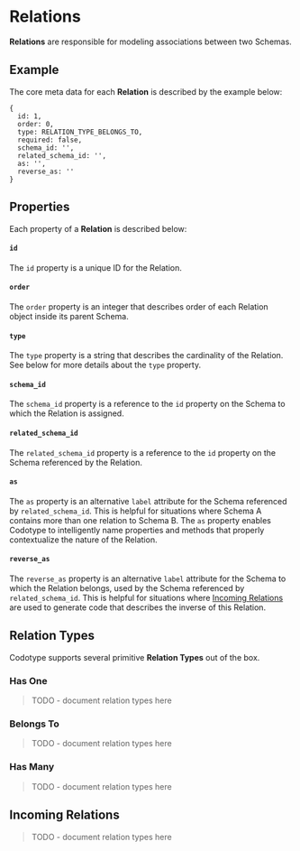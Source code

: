 # Relations

**Relations** are responsible for modeling associations between two Schemas.



## Example

The core meta data for each **Relation** is described by the example below:


```
{
  id: 1,
  order: 0,
  type: RELATION_TYPE_BELONGS_TO,
  required: false,
  schema_id: '',
  related_schema_id: '',
  as: '',
  reverse_as: ''
}
```

## Properties

Each property of a **Relation** is described below:

#### `id`
The `id` property is a unique ID for the Relation.

#### `order`
The `order` property is an integer that describes order of each Relation object inside its parent Schema.

#### `type`
The `type` property is a string that describes the cardinality of the Relation. See below for more details about the `type` property.

#### `schema_id`
The `schema_id` property is a reference to the `id` property on the Schema to which the Relation is assigned.

#### `related_schema_id`
The `related_schema_id` property is a reference to the `id` property on the Schema referenced by the Relation.

#### `as`
The `as` property is an alternative `label` attribute for the Schema referenced by `related_schema_id`. This is helpful for situations where Schema A contains more than one relation to Schema B. The `as` property enables Codotype to intelligently name properties and methods that properly contextualize the nature of the Relation.

#### `reverse_as`
The `reverse_as` property is an alternative `label` attribute for the Schema to which the Relation belongs, used by the Schema referenced by `related_schema_id`. This is helpful for situations where [Incoming Relations]() are used to generate code that describes the inverse of this Relation.



## Relation Types

Codotype supports several primitive **Relation Types** out of the box.

### Has One

> TODO - document relation types here

### Belongs To

> TODO - document relation types here

### Has Many

> TODO - document relation types here



## Incoming Relations

> TODO - document relation types here

